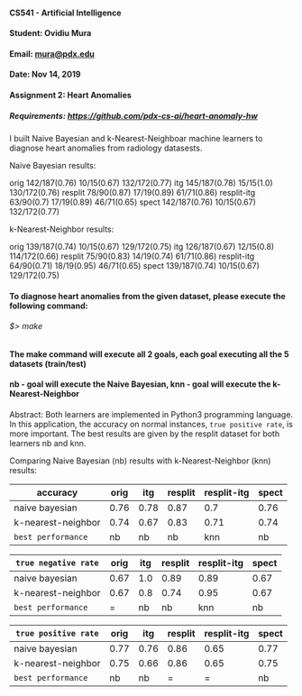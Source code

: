 #### CS541 - Artificial Intelligence
#### Student: Ovidiu Mura
#### Email: mura@pdx.edu
#### Date: Nov 14, 2019
#### Assignment 2: Heart Anomalies
##### Requirements: https://github.com/pdx-cs-ai/heart-anomaly-hw

I built Naive Bayesian and k-Nearest-Neighboar machine learners to diagnose heart anomalies from radiology datasests.

Naive Bayesian results:

orig 142/187(0.76)  10/15(0.67)  132/172(0.77)
itg 145/187(0.78)  15/15(1.0)  130/172(0.76)
resplit 78/90(0.87)  17/19(0.89)  61/71(0.86)
resplit-itg 63/90(0.7)  17/19(0.89)  46/71(0.65)
spect 142/187(0.76)  10/15(0.67)  132/172(0.77)

k-Nearest-Neighbor results:

orig 139/187(0.74)  10/15(0.67)  129/172(0.75)
itg 126/187(0.67)  12/15(0.8)  114/172(0.66)
resplit 75/90(0.83)  14/19(0.74)  61/71(0.86)
resplit-itg 64/90(0.71)  18/19(0.95)  46/71(0.65)
spect 139/187(0.74)  10/15(0.67)  129/172(0.75)


#### To diagnose heart anomalies from the given dataset, please execute the following command:
###### $> make
####
#### The make command will execute all 2 goals, each goal executing all the 5 datasets (train/test)
#### nb - goal will execute the Naive Bayesian, knn - goal will execute the k-Nearest-Neighbor
####

Abstract: Both learners are implemented in Python3 programming language. In this application, the accuracy
on normal instances, `true positive rate`, is more important. The best results are given by the resplit dataset for both learners nb and knn.

Comparing Naive Bayesian (nb) results with k-Nearest-Neighbor (knn) results:


| accuracy | orig | itg | resplit | resplit-itg | spect |
| --- | --- | --- | --- | --- | --- |
| naive bayesian | 0.76 | 0.78 | 0.87 | 0.7 | 0.76 |
| k-nearest-neighbor | 0.74 | 0.67 | 0.83 | 0.71 | 0.74 |
| `best performance` | nb | nb | nb | knn | nb |


| `true negative rate` | orig | itg | resplit | resplit-itg | spect |
| --- | --- | --- | --- | --- | --- |
| naive bayesian | 0.67 | 1.0 | 0.89 | 0.89 | 0.67 |
| k-nearest-neighbor | 0.67 | 0.8 | 0.74 | 0.95 | 0.67 |
| `best performance` | = | nb | nb | knn | nb |


| `true positive rate` | orig | itg | resplit | resplit-itg | spect |
| --- | --- | --- | --- | --- | --- |
| naive bayesian | 0.77 | 0.76 | 0.86 | 0.65 | 0.77 |
| k-nearest-neighbor | 0.75 | 0.66 | 0.86 | 0.65 | 0.75 |
| `best performance` | nb | nb | = | = | nb |

